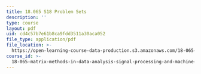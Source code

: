 ```yaml
---
title: 18.065 S18 Problem Sets
description: ''
type: course
layout: pdf
uid: cd4c57b7e61b8ca9fdd3511a30aca052
file_type: application/pdf
file_location: >-
  https://open-learning-course-data-production.s3.amazonaws.com/18-065-matrix-methods-in-data-analysis-signal-processing-and-machine-learning-spring-2018/cd4c57b7e61b8ca9fdd3511a30aca052_MIT18_065S18PSets.pdf
course_id: >-
  18-065-matrix-methods-in-data-analysis-signal-processing-and-machine-learning-spring-2018
---
```


